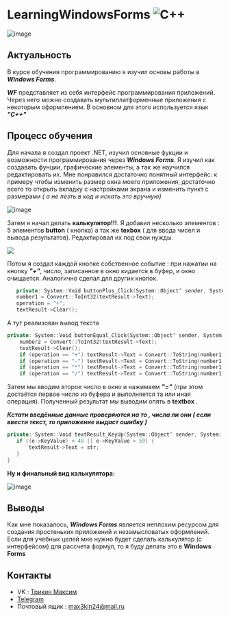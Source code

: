 # LearningWindowsForms ![C++](https://img.shields.io/badge/c++-%2300599C.svg?style=for-the-badge&logo=c%2B%2B&logoColor=white)
![image](https://github.com/spectrummmm/LearningWindowsForms/assets/133951457/78f767be-110e-405e-a09f-0b33e585c542)

## Актуальность
В курсе обучения программированию я изучил основы работы в ***Windows Forms***. <p> ***WF*** представляет из себя интерфейс программирования приложений. Через него можно создавать мультиплатформенные приложения с некоторым оформлением. В основном для этого используется язык ***"C++"***
</p>
 
## Процесс обучения
Для начала я создал проект .NET, изучил основные фукции и возможности программирования через ***Windows Forms***. Я изучил как создавать фунции, графические элементы, а так же научился редактировать их.
Мне понравился достаточно понятный интерфейс: к примеру чтобы изменить размер окна моего приложения, достаточно всего то открыть вкладку с настройками экрана и изменить пункт с размерами *( а не лезть в код и искать это вручную)*
<p>
 </p>
 
![image](https://github.com/spectrummmm/LearningWindowsForms/assets/133951457/a17982ec-7f7f-4a26-8ed5-ec595c5afc59)

 
Затем я начал делать **калькулятор!!!**. Я добавил несколько элементов : 5 элементов **button** ( кнопка) а так же **texbox** ( для ввода чисел и вывода результатов). Редактировал их под свои нужды.


<Img src="https://github.com/spectrummmm/LearningWindowsForms/assets/133951457/8557dd3b-e059-422a-81d4-7c7b64a330ff" vertical-align: bottom>
 

 Потом я создал каждой кнопке собственное событие : при нажатии на кнопку ***"+"***,  число, записанное в окно кидается в буфер, и окно очищается. Аналогично сделал для других кнопок.
 ```cpp
	private: System::Void buttonPlus_Click(System::Object^ sender, System::EventArgs^ e) {
	number1 = Convert::ToInt32(textResult->Text);
	operation = "+";
	textResult->Clear();
```
А тут реализован вывод текста
```cpp
private: System::Void buttonEqual_Click(System::Object^ sender, System::EventArgs^ e) {
	number2 = Convert::ToInt32(textResult->Text);
	textResult->Clear();
	if (operation == "+") textResult->Text = Convert::ToString(number1 + number2);
	if (operation == "-") textResult->Text = Convert::ToString(number1 - number2);
	if (operation == "*") textResult->Text = Convert::ToString(number1 * number2);
	if (operation == "/") textResult->Text = Convert::ToString(number1 / number2);
 ```
 Затем мы вводим второе число в окно и нажимаем ***"="*** (при этом достаётся первое число из буфера и выполняется та или иная операция). Полученный результат мы выводим опять в **textbox** .

 ***Кстати введённые данные проверяются на то , числа ли они ( если ввести текст, то приложение выдаст ошибку )***
 
 ```cpp
 private: System::Void textResult_KeyUp(System::Object^ sender, System::Windows::Forms::KeyEventArgs^ e) {
	if ((e->KeyValue) < 48 || e->KeyValue > 59) {
		textResult->Text = str;
	}
}
```

 **Ну и финальный вид калькулятора:**
 
 ![image](https://github.com/spectrummmm/LearningWindowsForms/assets/133951457/bfeb0292-51d7-487a-acec-82d0dad26905)


## Выводы
Как мне показалось, ***Windows Forms*** является неплохим ресурсом для создания простеньких приложений и незамысловатых оформлений. Если для учебных целей мне нужно будет сделать калькулятор (с интерфейсом) для рассчета формул, то я буду делать это в **Windows Forms**
  
## Контакты
- VK : [Трикин Максим](https://vk.com/causeimanikeboy)
- [Telegram](https://t.me/nihuya_sebe_bigboy)
- Почтовый ящик : max3kin24@mail.ru
